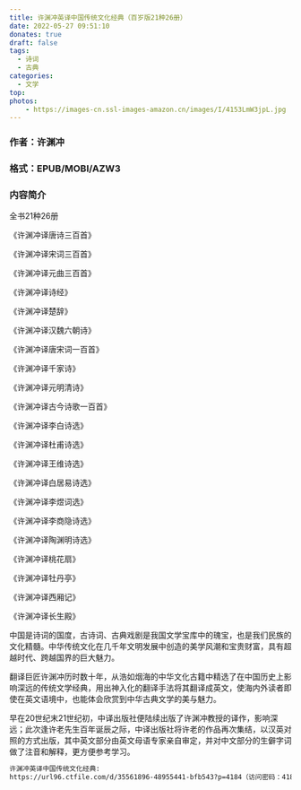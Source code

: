```yaml
---
title: 许渊冲英译中国传统文化经典（百岁版21种26册）
date: 2022-05-27 09:51:10
donates: true
draft: false
tags:
  - 诗词
  - 古典
categories: 
  - 文学
top:
photos:
    - https://images-cn.ssl-images-amazon.cn/images/I/4153LmW3jpL.jpg
---
```


### 作者：许渊冲

### 格式：EPUB/MOBI/AZW3

### 内容简介

<!-- more-->

全书21种26册

《许渊冲译唐诗三百首》

《许渊冲译宋词三百首》

《许渊冲译元曲三百首》

《许渊冲译诗经》

《许渊冲译楚辞》

《许渊冲译汉魏六朝诗》

《许渊冲译唐宋词一百首》

《许渊冲译千家诗》

《许渊冲译元明清诗》

《许渊冲译古今诗歌一百首》

《许渊冲译李白诗选》

《许渊冲译杜甫诗选》

《许渊冲译王维诗选》

《许渊冲译白居易诗选》

《许渊冲译李煜词选》

《许渊冲译李商隐诗选》

《许渊冲译陶渊明诗选》

《许渊冲译桃花扇》

《许渊冲译牡丹亭》

《许渊冲译西厢记》

《许渊冲译长生殿》

中国是诗词的国度，古诗词、古典戏剧是我国文学宝库中的瑰宝，也是我们民族的文化精髓。中华传统文化在几千年文明发展中创造的美学风潮和宝贵财富，具有超越时代、跨越国界的巨大魅力。

翻译巨匠许渊冲历时数十年，从浩如烟海的中华文化古籍中精选了在中国历史上影响深远的传统文学经典，用出神入化的翻译手法将其翻译成英文，使海内外读者即使在英文语境中，也能体会欣赏到中华古典文学的美与魅力。

早在20世纪末21世纪初，中译出版社便陆续出版了许渊冲教授的译作，影响深远；此次逢许老先生百年诞辰之际，中译出版社将许老的作品再次集结，以汉英对照的方式出版，其中英文部分由英文母语专家亲自审定，并对中文部分的生僻字词做了注音和解释，更方便参考学习。

```bash
许渊冲英译中国传统文化经典: 
https://url96.ctfile.com/d/35561896-48955441-bfb543?p=4184（访问密码：4184）
```